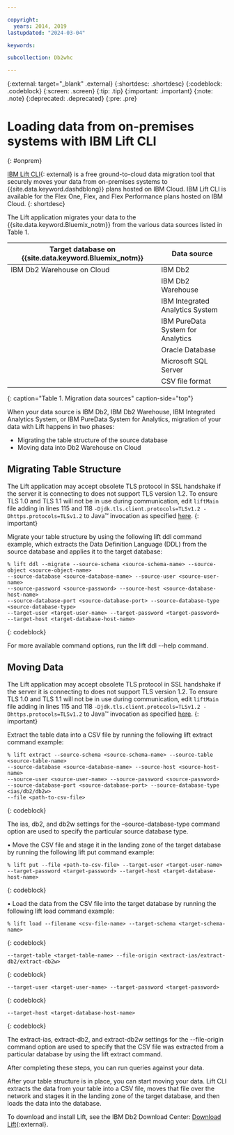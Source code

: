 ```yaml
---

copyright:
  years: 2014, 2019
lastupdated: "2024-03-04"

keywords:

subcollection: Db2whc

---
```


<!-- Attribute definitions --> 
{:external: target="_blank" .external}
{:shortdesc: .shortdesc}
{:codeblock: .codeblock}
{:screen: .screen}
{:tip: .tip}
{:important: .important}
{:note: .note}
{:deprecated: .deprecated}
{:pre: .pre}

# Loading data from on-premises systems with IBM Lift CLI
{: #onprem}

[IBM Lift CLI](https://epwt-www.mybluemix.net/software/support/trial/cst/programwebsite.wss?siteId=1120&tabId=5230&p=1&h=null){: external} is a free ground-to-cloud data migration tool that securely moves your data from on-premises systems to {{site.data.keyword.dashdblong}} plans hosted on IBM Cloud. IBM Lift CLI is available for the Flex One, Flex, and Flex Performance plans hosted on IBM Cloud.
{: shortdesc}

The Lift application migrates your data to the {{site.data.keyword.Bluemix_notm}} from the various data sources listed in Table 1. 

| Target database on {{site.data.keyword.Bluemix_notm}} | Data source |
|------------------------------|-------------|
| IBM Db2 Warehouse on Cloud   | IBM Db2 |
|                              | IBM Db2 Warehouse |
|                              | IBM Integrated Analytics System |
|                              | IBM PureData System for Analytics |
|                              | Oracle Database |
|                              | Microsoft SQL Server |
|                              | CSV file format |
{: caption="Table 1. Migration data sources" caption-side="top"}

When your data source is IBM Db2, IBM Db2 Warehouse, IBM Integrated Analytics System, or IBM PureData System for Analytics, migration of your data with Lift happens in two phases:
- Migrating the table structure of the source database
- Moving data into Db2 Warehouse on Cloud

## Migrating Table Structure

The Lift application may accept obsolete TLS protocol in SSL handshake if the server it is connecting to does not support TLS version 1.2. To ensure TLS 1.0 and TLS 1.1 will not be in use during communication, edit `liftMain` file adding in lines 115 and 118 `-Djdk.tls.client.protocols=TLSv1.2 -Dhttps.protocols=TLSv1.2` to Java™ invocation as specified [here](https://www.ibm.com/support/pages/how-do-i-change-default-ssltls-protocol-my-java™-application-will-use).
{: important}

Migrate your table structure by using the following lift ddl command example, which extracts the Data Definition Language (DDL) from the source database and applies it to the target database:

```
% lift ddl --migrate --source-schema <source-schema-name> --source-object <source-object-name> 
--source-database <source-database-name> --source-user <source-user-name> 
--source-password <source-password> --source-host <source-database-host-name> 
--source-database-port <source-database-port> --source-database-type <source-database-type> 
--target-user <target-user-name> --target-password <target-password> 
--target-host <target-database-host-name>

```
{: codeblock}

For more available command options, run the lift ddl --help command.

## Moving Data

The Lift application may accept obsolete TLS protocol in SSL handshake if the server it is connecting to does not support TLS version 1.2. To ensure TLS 1.0 and TLS 1.1 will not be in use during communication, edit `liftMain` file adding in lines 115 and 118 `-Djdk.tls.client.protocols=TLSv1.2 -Dhttps.protocols=TLSv1.2` to Java™ invocation as specified [here](https://www.ibm.com/support/pages/how-do-i-change-default-ssltls-protocol-my-java™-application-will-use).
{: important}

Extract the table data into a CSV file by running the following lift extract command example:

 ```
% lift extract --source-schema <source-schema-name> --source-table <source-table-name> 
--source-database <source-database-name> --source-host <source-host-name> 
--source-user <source-user-name> --source-password <source-password> 
--source-database-port <source-database-port> --source-database-type <ias/db2/db2w> 
--file <path-to-csv-file>
```
{: codeblock}

The ias, db2, and db2w settings for the –source-database-type command option are used to specify the particular source database type.

•  Move the CSV file and stage it in the landing zone of the target database by running the following lift put command example:

```
% lift put --file <path-to-csv-file> --target-user <target-user-name> 
--target-password <target-password> --target-host <target-database-host-name>
```
{: codeblock}

•  Load the data from the CSV file into the target database by running the following lift load command example:

```
% lift load --filename <csv-file-name> --target-schema <target-schema-name> 
```
{: codeblock}

```
--target-table <target-table-name> --file-origin <extract-ias/extract-db2/extract-db2w> 
```
{: codeblock}

```
--target-user <target-user-name> --target-password <target-password> 
```
{: codeblock}

```
--target-host <target-database-host-name>
```
{: codeblock}

The extract-ias, extract-db2, and extract-db2w settings for the --file-origin command option are used to specify that the CSV file was extracted from a particular database by using the lift extract command.

After completing these steps, you can run queries against your data.


After your table structure is in place, you can start moving your data. Lift CLI extracts the data from your table into a CSV file, moves that file over the network and stages it in the landing zone of the target database, and then loads the data into the database.


To download and install Lift, see the IBM Db2 Download Center: [Download Lift](https://epwt-www.mybluemix.net/software/support/trial/cst/programwebsite.wss?siteId=1120&tabId=5230&p=1&h=null){:external}.








